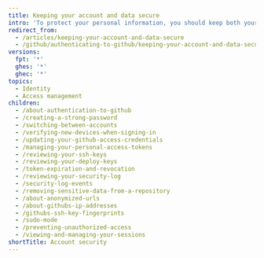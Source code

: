 ```yaml
---
title: Keeping your account and data secure
intro: 'To protect your personal information, you should keep both your account on {% data variables.location.product_location %} and any associated data secure.'
redirect_from:
  - /articles/keeping-your-account-and-data-secure
  - /github/authenticating-to-github/keeping-your-account-and-data-secure
versions:
  fpt: '*'
  ghes: '*'
  ghec: '*'
topics:
  - Identity
  - Access management
children:
  - /about-authentication-to-github
  - /creating-a-strong-password
  - /switching-between-accounts
  - /verifying-new-devices-when-signing-in
  - /updating-your-github-access-credentials
  - /managing-your-personal-access-tokens
  - /reviewing-your-ssh-keys
  - /reviewing-your-deploy-keys
  - /token-expiration-and-revocation
  - /reviewing-your-security-log
  - /security-log-events
  - /removing-sensitive-data-from-a-repository
  - /about-anonymized-urls
  - /about-githubs-ip-addresses
  - /githubs-ssh-key-fingerprints
  - /sudo-mode
  - /preventing-unauthorized-access
  - /viewing-and-managing-your-sessions
shortTitle: Account security
---
```

